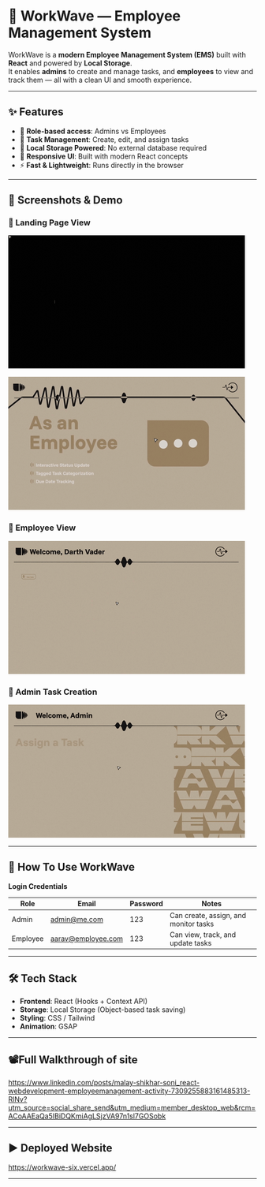# 🌊 WorkWave — Employee Management System

WorkWave is a **modern Employee Management System (EMS)** built with **React** and powered by **Local Storage**.  
It enables **admins** to create and manage tasks, and **employees** to view and track them — all with a clean UI and smooth experience.

---

## ✨ Features

- 🔑 **Role-based access**: Admins vs Employees  
- 📝 **Task Management**: Create, edit, and assign tasks  
- 💾 **Local Storage Powered**: No external database required  
- 🎨 **Responsive UI**: Built with modern React concepts  
- ⚡ **Fast & Lightweight**: Runs directly in the browser  

---

## 📸 Screenshots & Demo

### 🔹 Landing Page View
![Landing Page](frontend/src/assets/gifsForReadMe/workwavegif2.gif)

![Landing Page](frontend/src/assets/gifsForReadMe/workwavegif1.gif)

### 🔹 Employee View
![Employee View](frontend/src/assets/gifsForReadMe/workwavegif3.gif)

### 🔹 Admin Task Creation
![Task Creation](frontend/src/assets/gifsForReadMe/workwavegif4.gif)

---

## 🚀 How To Use WorkWave

**Login Credentials**

| Role     | Email               | Password | Notes                                 |
|----------|-------------------|----------|---------------------------------------|
| Admin    | admin@me.com      | 123      | Can create, assign, and monitor tasks |
| Employee | aarav@employee.com| 123      | Can view, track, and update tasks     |

---

## 🛠️ Tech Stack

- **Frontend**: React (Hooks + Context API)  
- **Storage**: Local Storage (Object-based task saving)  
- **Styling**: CSS / Tailwind
- **Animation**: GSAP

---

## 📽️Full Walkthrough of site

https://www.linkedin.com/posts/malay-shikhar-soni_react-webdevelopment-employeemanagement-activity-7309255883161485313-RlNv?utm_source=social_share_send&utm_medium=member_desktop_web&rcm=ACoAAEaQa5IBiDQKmiAgLSjzVA97n1sl7GOSobk

---

## ▶️ Deployed Website

https://workwave-six.vercel.app/

---
